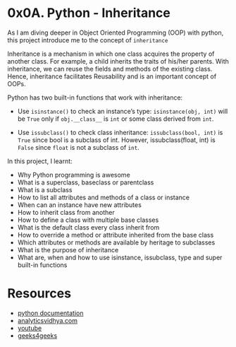 # 0x0A. Python - Inheritance

As I am diving deeper in Object Oriented Programming (OOP) with python, this project introduce me to the concept of `inheritance`


Inheritance is a mechanism in which one class acquires the property of another class. For example, a child inherits the traits of his/her parents. With inheritance, we can reuse the fields and methods of the existing class. Hence, inheritance facilitates Reusability and is an important concept of OOPs.


Python has two built-in functions that work with inheritance:

- Use `isinstance()` to check an instance’s type: `isinstance(obj, int)` will be `True` only if `obj.__class__` is `int` or some class derived from `int`.

- Use  `issubclass()` to check class inheritance: `issubclass(bool, int)` is `True` since bool is a subclass of int. However, issubclass(float, int) is `False` since `float` is not a subclass of `int`.


In this project, I learnt:
- Why Python programming is awesome
- What is a superclass, baseclass or parentclass
- What is a subclass
- How to list all attributes and methods of a class or instance
- When can an instance have new attributes
- How to inherit class from another
- How to define a class with multiple base classes
- What is the default class every class inherit from
- How to override a method or attribute inherited from the base class
- Which attributes or methods are available by heritage to subclasses
- What is the purpose of inheritance
- What are, when and how to use isinstance, issubclass, type and super built-in functions


# Resources
- [python documentation](https://docs.python.org/3/tutorial/classes.html#inheritance)
- [analyticsvidhya.com](https://www.analyticsvidhya.com/blog/2020/10/inheritance-object-oriented-programming/#:~:text=super()%20function-,What%20is%20Inheritance%20in%20Object%20Oriented%20Programming%3F,known%20as%20the%20Parent%20class.)
- [youtube](https://www.youtube.com/watch?v=d8kCdLCi6Lk)
- [geeks4geeks](https://www.geeksforgeeks.org/inheritance-in-python/)
